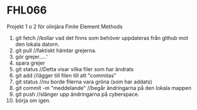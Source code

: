 # FHL066

Projekt 1 o 2 för olinjära Finite Element Methods

1. git fetch //kollar vad det finns som behöver uppdateras från github mot den lokala datorn. 
2. git pull //faktiskt hämtar grejerna.
3. gör grejer.....'
4. spara grejer
5. git status //Detta visar vilka filer som har ändrats
6. git add <filensNamn> //lägger till filen till att "commitas"
7. git status //nu borde filerna vara gröna (som har addats)
8. git commit -m "meddelande" //begår ändringarna på den lokala mappen
9. git push //slänger upp ändringarna på cyberspace.
10. börja om igen. 
